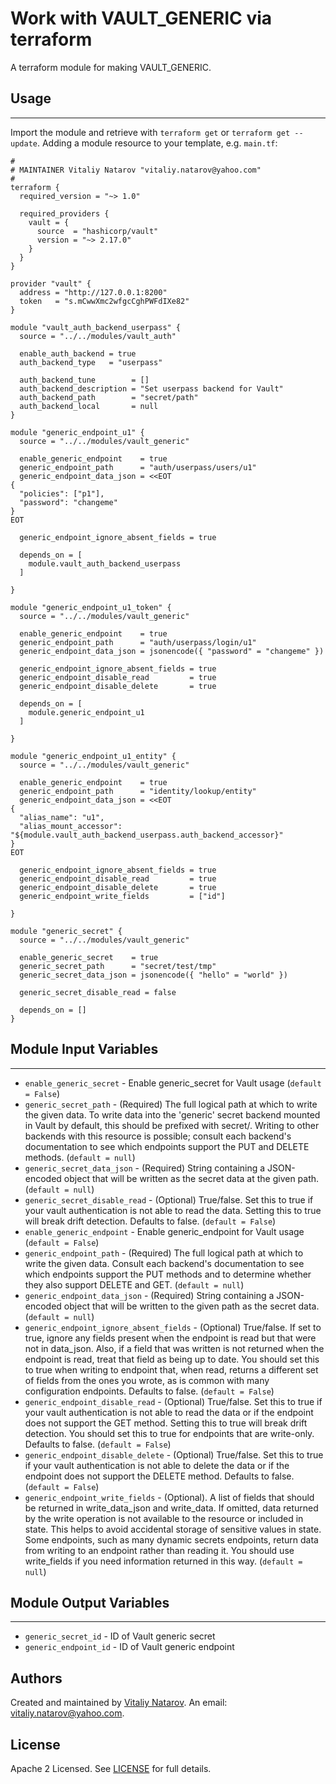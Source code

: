# Work with VAULT_GENERIC via terraform

A terraform module for making VAULT_GENERIC.


## Usage
----------------------
Import the module and retrieve with ```terraform get``` or ```terraform get --update```. Adding a module resource to your template, e.g. `main.tf`:

```
#
# MAINTAINER Vitaliy Natarov "vitaliy.natarov@yahoo.com"
#
terraform {
  required_version = "~> 1.0"

  required_providers {
    vault = {
      source  = "hashicorp/vault"
      version = "~> 2.17.0"
    }
  }
}

provider "vault" {
  address = "http://127.0.0.1:8200"
  token   = "s.mCwwXmc2wfgcCghPWFdIXe82"
}

module "vault_auth_backend_userpass" {
  source = "../../modules/vault_auth"

  enable_auth_backend = true
  auth_backend_type   = "userpass"

  auth_backend_tune        = []
  auth_backend_description = "Set userpass backend for Vault"
  auth_backend_path        = "secret/path"
  auth_backend_local       = null
}

module "generic_endpoint_u1" {
  source = "../../modules/vault_generic"

  enable_generic_endpoint    = true
  generic_endpoint_path      = "auth/userpass/users/u1"
  generic_endpoint_data_json = <<EOT
{
  "policies": ["p1"],
  "password": "changeme"
}
EOT

  generic_endpoint_ignore_absent_fields = true

  depends_on = [
    module.vault_auth_backend_userpass
  ]

}

module "generic_endpoint_u1_token" {
  source = "../../modules/vault_generic"

  enable_generic_endpoint    = true
  generic_endpoint_path      = "auth/userpass/login/u1"
  generic_endpoint_data_json = jsonencode({ "password" = "changeme" })

  generic_endpoint_ignore_absent_fields = true
  generic_endpoint_disable_read         = true
  generic_endpoint_disable_delete       = true

  depends_on = [
    module.generic_endpoint_u1
  ]

}

module "generic_endpoint_u1_entity" {
  source = "../../modules/vault_generic"

  enable_generic_endpoint    = true
  generic_endpoint_path      = "identity/lookup/entity"
  generic_endpoint_data_json = <<EOT
{
  "alias_name": "u1",
  "alias_mount_accessor": "${module.vault_auth_backend_userpass.auth_backend_accessor}"
}
EOT

  generic_endpoint_ignore_absent_fields = true
  generic_endpoint_disable_read         = true
  generic_endpoint_disable_delete       = true
  generic_endpoint_write_fields         = ["id"]

}

module "generic_secret" {
  source = "../../modules/vault_generic"

  enable_generic_secret    = true
  generic_secret_path      = "secret/test/tmp"
  generic_secret_data_json = jsonencode({ "hello" = "world" })

  generic_secret_disable_read = false

  depends_on = []
}
```

## Module Input Variables
----------------------
- `enable_generic_secret` - Enable generic_secret for Vault usage (`default = False`)
- `generic_secret_path` - (Required) The full logical path at which to write the given data. To write data into the 'generic' secret backend mounted in Vault by default, this should be prefixed with secret/. Writing to other backends with this resource is possible; consult each backend's documentation to see which endpoints support the PUT and DELETE methods. (`default = null`)
- `generic_secret_data_json` - (Required) String containing a JSON-encoded object that will be written as the secret data at the given path. (`default = null`)
- `generic_secret_disable_read` - (Optional) True/false. Set this to true if your vault authentication is not able to read the data. Setting this to true will break drift detection. Defaults to false. (`default = False`)
- `enable_generic_endpoint` - Enable generic_endpoint for Vault usage (`default = False`)
- `generic_endpoint_path` - (Required) The full logical path at which to write the given data. Consult each backend's documentation to see which endpoints support the PUT methods and to determine whether they also support DELETE and GET. (`default = null`)
- `generic_endpoint_data_json` - (Required) String containing a JSON-encoded object that will be written to the given path as the secret data. (`default = null`)
- `generic_endpoint_ignore_absent_fields` - (Optional) True/false. If set to true, ignore any fields present when the endpoint is read but that were not in data_json. Also, if a field that was written is not returned when the endpoint is read, treat that field as being up to date. You should set this to true when writing to endpoint that, when read, returns a different set of fields from the ones you wrote, as is common with many configuration endpoints. Defaults to false. (`default = False`)
- `generic_endpoint_disable_read` - (Optional) True/false. Set this to true if your vault authentication is not able to read the data or if the endpoint does not support the GET method. Setting this to true will break drift detection. You should set this to true for endpoints that are write-only. Defaults to false. (`default = False`)
- `generic_endpoint_disable_delete` - (Optional) True/false. Set this to true if your vault authentication is not able to delete the data or if the endpoint does not support the DELETE method. Defaults to false. (`default = False`)
- `generic_endpoint_write_fields` - (Optional). A list of fields that should be returned in write_data_json and write_data. If omitted, data returned by the write operation is not available to the resource or included in state. This helps to avoid accidental storage of sensitive values in state. Some endpoints, such as many dynamic secrets endpoints, return data from writing to an endpoint rather than reading it. You should use write_fields if you need information returned in this way. (`default = null`)

## Module Output Variables
----------------------
- `generic_secret_id` - ID of Vault generic secret
- `generic_endpoint_id` - ID of Vault generic endpoint


## Authors

Created and maintained by [Vitaliy Natarov](https://github.com/SebastianUA). An email: [vitaliy.natarov@yahoo.com](vitaliy.natarov@yahoo.com).

## License

Apache 2 Licensed. See [LICENSE](https://github.com/SebastianUA/terraform/blob/master/LICENSE) for full details.
